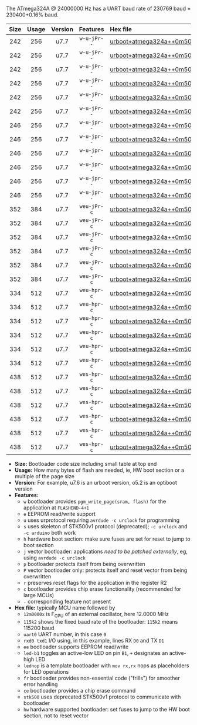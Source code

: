 The ATmega324A @ 24000000 Hz has a UART baud rate of 230769 baud = 230400+0.16% baud.

|Size|Usage|Version|Features|Hex file|
|:-:|:-:|:-:|:-:|:--|
|242|256|u7.7|`w-u-jPr--`|[urboot+atmega324a++0m5000x++++4k8_uart0_rxd0_txd1_led+b0.hex](https://raw.githubusercontent.com/stefanrueger/urboot.hex/main/mcus/atmega324a/external_oscillator/fcpu++0m5000_Hz/br++++4k8_bps/urboot+atmega324a++0m5000x++++4k8_uart0_rxd0_txd1_led+b0.hex)|
|242|256|u7.7|`w-u-jPr--`|[urboot+atmega324a++0m5000x++++4k8_uart0_rxd0_txd1_led+b7.hex](https://raw.githubusercontent.com/stefanrueger/urboot.hex/main/mcus/atmega324a/external_oscillator/fcpu++0m5000_Hz/br++++4k8_bps/urboot+atmega324a++0m5000x++++4k8_uart0_rxd0_txd1_led+b7.hex)|
|242|256|u7.7|`w-u-jPr--`|[urboot+atmega324a++0m5000x++++4k8_uart0_rxd0_txd1_lednop.hex](https://raw.githubusercontent.com/stefanrueger/urboot.hex/main/mcus/atmega324a/external_oscillator/fcpu++0m5000_Hz/br++++4k8_bps/urboot+atmega324a++0m5000x++++4k8_uart0_rxd0_txd1_lednop.hex)|
|242|256|u7.7|`w-u-jPr--`|[urboot+atmega324a++0m5000x++++4k8_uart1_rxd2_txd3_led+b0.hex](https://raw.githubusercontent.com/stefanrueger/urboot.hex/main/mcus/atmega324a/external_oscillator/fcpu++0m5000_Hz/br++++4k8_bps/urboot+atmega324a++0m5000x++++4k8_uart1_rxd2_txd3_led+b0.hex)|
|242|256|u7.7|`w-u-jPr--`|[urboot+atmega324a++0m5000x++++4k8_uart1_rxd2_txd3_led+b7.hex](https://raw.githubusercontent.com/stefanrueger/urboot.hex/main/mcus/atmega324a/external_oscillator/fcpu++0m5000_Hz/br++++4k8_bps/urboot+atmega324a++0m5000x++++4k8_uart1_rxd2_txd3_led+b7.hex)|
|242|256|u7.7|`w-u-jPr--`|[urboot+atmega324a++0m5000x++++4k8_uart1_rxd2_txd3_lednop.hex](https://raw.githubusercontent.com/stefanrueger/urboot.hex/main/mcus/atmega324a/external_oscillator/fcpu++0m5000_Hz/br++++4k8_bps/urboot+atmega324a++0m5000x++++4k8_uart1_rxd2_txd3_lednop.hex)|
|246|256|u7.7|`w-u-jpr--`|[urboot+atmega324a++0m5000x++++4k8_uart0_rxd0_txd1_led+b0_fr.hex](https://raw.githubusercontent.com/stefanrueger/urboot.hex/main/mcus/atmega324a/external_oscillator/fcpu++0m5000_Hz/br++++4k8_bps/urboot+atmega324a++0m5000x++++4k8_uart0_rxd0_txd1_led+b0_fr.hex)|
|246|256|u7.7|`w-u-jpr--`|[urboot+atmega324a++0m5000x++++4k8_uart0_rxd0_txd1_led+b7_fr.hex](https://raw.githubusercontent.com/stefanrueger/urboot.hex/main/mcus/atmega324a/external_oscillator/fcpu++0m5000_Hz/br++++4k8_bps/urboot+atmega324a++0m5000x++++4k8_uart0_rxd0_txd1_led+b7_fr.hex)|
|246|256|u7.7|`w-u-jpr--`|[urboot+atmega324a++0m5000x++++4k8_uart0_rxd0_txd1_lednop_fr.hex](https://raw.githubusercontent.com/stefanrueger/urboot.hex/main/mcus/atmega324a/external_oscillator/fcpu++0m5000_Hz/br++++4k8_bps/urboot+atmega324a++0m5000x++++4k8_uart0_rxd0_txd1_lednop_fr.hex)|
|246|256|u7.7|`w-u-jpr--`|[urboot+atmega324a++0m5000x++++4k8_uart1_rxd2_txd3_led+b0_fr.hex](https://raw.githubusercontent.com/stefanrueger/urboot.hex/main/mcus/atmega324a/external_oscillator/fcpu++0m5000_Hz/br++++4k8_bps/urboot+atmega324a++0m5000x++++4k8_uart1_rxd2_txd3_led+b0_fr.hex)|
|246|256|u7.7|`w-u-jpr--`|[urboot+atmega324a++0m5000x++++4k8_uart1_rxd2_txd3_led+b7_fr.hex](https://raw.githubusercontent.com/stefanrueger/urboot.hex/main/mcus/atmega324a/external_oscillator/fcpu++0m5000_Hz/br++++4k8_bps/urboot+atmega324a++0m5000x++++4k8_uart1_rxd2_txd3_led+b7_fr.hex)|
|246|256|u7.7|`w-u-jpr--`|[urboot+atmega324a++0m5000x++++4k8_uart1_rxd2_txd3_lednop_fr.hex](https://raw.githubusercontent.com/stefanrueger/urboot.hex/main/mcus/atmega324a/external_oscillator/fcpu++0m5000_Hz/br++++4k8_bps/urboot+atmega324a++0m5000x++++4k8_uart1_rxd2_txd3_lednop_fr.hex)|
|352|384|u7.7|`weu-jPr-c`|[urboot+atmega324a++0m5000x++++4k8_uart0_rxd0_txd1_ee_led+b0_fr_ce.hex](https://raw.githubusercontent.com/stefanrueger/urboot.hex/main/mcus/atmega324a/external_oscillator/fcpu++0m5000_Hz/br++++4k8_bps/urboot+atmega324a++0m5000x++++4k8_uart0_rxd0_txd1_ee_led+b0_fr_ce.hex)|
|352|384|u7.7|`weu-jPr-c`|[urboot+atmega324a++0m5000x++++4k8_uart0_rxd0_txd1_ee_led+b7_fr_ce.hex](https://raw.githubusercontent.com/stefanrueger/urboot.hex/main/mcus/atmega324a/external_oscillator/fcpu++0m5000_Hz/br++++4k8_bps/urboot+atmega324a++0m5000x++++4k8_uart0_rxd0_txd1_ee_led+b7_fr_ce.hex)|
|352|384|u7.7|`weu-jPr-c`|[urboot+atmega324a++0m5000x++++4k8_uart0_rxd0_txd1_ee_lednop_fr_ce.hex](https://raw.githubusercontent.com/stefanrueger/urboot.hex/main/mcus/atmega324a/external_oscillator/fcpu++0m5000_Hz/br++++4k8_bps/urboot+atmega324a++0m5000x++++4k8_uart0_rxd0_txd1_ee_lednop_fr_ce.hex)|
|352|384|u7.7|`weu-jPr-c`|[urboot+atmega324a++0m5000x++++4k8_uart1_rxd2_txd3_ee_led+b0_fr_ce.hex](https://raw.githubusercontent.com/stefanrueger/urboot.hex/main/mcus/atmega324a/external_oscillator/fcpu++0m5000_Hz/br++++4k8_bps/urboot+atmega324a++0m5000x++++4k8_uart1_rxd2_txd3_ee_led+b0_fr_ce.hex)|
|352|384|u7.7|`weu-jPr-c`|[urboot+atmega324a++0m5000x++++4k8_uart1_rxd2_txd3_ee_led+b7_fr_ce.hex](https://raw.githubusercontent.com/stefanrueger/urboot.hex/main/mcus/atmega324a/external_oscillator/fcpu++0m5000_Hz/br++++4k8_bps/urboot+atmega324a++0m5000x++++4k8_uart1_rxd2_txd3_ee_led+b7_fr_ce.hex)|
|352|384|u7.7|`weu-jPr-c`|[urboot+atmega324a++0m5000x++++4k8_uart1_rxd2_txd3_ee_lednop_fr_ce.hex](https://raw.githubusercontent.com/stefanrueger/urboot.hex/main/mcus/atmega324a/external_oscillator/fcpu++0m5000_Hz/br++++4k8_bps/urboot+atmega324a++0m5000x++++4k8_uart1_rxd2_txd3_ee_lednop_fr_ce.hex)|
|334|512|u7.7|`weu-hpr-c`|[urboot+atmega324a++0m5000x++++4k8_uart0_rxd0_txd1_ee_led+b0_fr_ce_hw.hex](https://raw.githubusercontent.com/stefanrueger/urboot.hex/main/mcus/atmega324a/external_oscillator/fcpu++0m5000_Hz/br++++4k8_bps/urboot+atmega324a++0m5000x++++4k8_uart0_rxd0_txd1_ee_led+b0_fr_ce_hw.hex)|
|334|512|u7.7|`weu-hpr-c`|[urboot+atmega324a++0m5000x++++4k8_uart0_rxd0_txd1_ee_led+b7_fr_ce_hw.hex](https://raw.githubusercontent.com/stefanrueger/urboot.hex/main/mcus/atmega324a/external_oscillator/fcpu++0m5000_Hz/br++++4k8_bps/urboot+atmega324a++0m5000x++++4k8_uart0_rxd0_txd1_ee_led+b7_fr_ce_hw.hex)|
|334|512|u7.7|`weu-hpr-c`|[urboot+atmega324a++0m5000x++++4k8_uart0_rxd0_txd1_ee_lednop_fr_ce_hw.hex](https://raw.githubusercontent.com/stefanrueger/urboot.hex/main/mcus/atmega324a/external_oscillator/fcpu++0m5000_Hz/br++++4k8_bps/urboot+atmega324a++0m5000x++++4k8_uart0_rxd0_txd1_ee_lednop_fr_ce_hw.hex)|
|334|512|u7.7|`weu-hpr-c`|[urboot+atmega324a++0m5000x++++4k8_uart1_rxd2_txd3_ee_led+b0_fr_ce_hw.hex](https://raw.githubusercontent.com/stefanrueger/urboot.hex/main/mcus/atmega324a/external_oscillator/fcpu++0m5000_Hz/br++++4k8_bps/urboot+atmega324a++0m5000x++++4k8_uart1_rxd2_txd3_ee_led+b0_fr_ce_hw.hex)|
|334|512|u7.7|`weu-hpr-c`|[urboot+atmega324a++0m5000x++++4k8_uart1_rxd2_txd3_ee_led+b7_fr_ce_hw.hex](https://raw.githubusercontent.com/stefanrueger/urboot.hex/main/mcus/atmega324a/external_oscillator/fcpu++0m5000_Hz/br++++4k8_bps/urboot+atmega324a++0m5000x++++4k8_uart1_rxd2_txd3_ee_led+b7_fr_ce_hw.hex)|
|334|512|u7.7|`weu-hpr-c`|[urboot+atmega324a++0m5000x++++4k8_uart1_rxd2_txd3_ee_lednop_fr_ce_hw.hex](https://raw.githubusercontent.com/stefanrueger/urboot.hex/main/mcus/atmega324a/external_oscillator/fcpu++0m5000_Hz/br++++4k8_bps/urboot+atmega324a++0m5000x++++4k8_uart1_rxd2_txd3_ee_lednop_fr_ce_hw.hex)|
|438|512|u7.7|`wes-hpr-c`|[urboot+atmega324a++0m5000x++++4k8_uart0_rxd0_txd1_ee_led+b0_fr_ce_stk500_hw.hex](https://raw.githubusercontent.com/stefanrueger/urboot.hex/main/mcus/atmega324a/external_oscillator/fcpu++0m5000_Hz/br++++4k8_bps/urboot+atmega324a++0m5000x++++4k8_uart0_rxd0_txd1_ee_led+b0_fr_ce_stk500_hw.hex)|
|438|512|u7.7|`wes-hpr-c`|[urboot+atmega324a++0m5000x++++4k8_uart0_rxd0_txd1_ee_led+b7_fr_ce_stk500_hw.hex](https://raw.githubusercontent.com/stefanrueger/urboot.hex/main/mcus/atmega324a/external_oscillator/fcpu++0m5000_Hz/br++++4k8_bps/urboot+atmega324a++0m5000x++++4k8_uart0_rxd0_txd1_ee_led+b7_fr_ce_stk500_hw.hex)|
|438|512|u7.7|`wes-hpr-c`|[urboot+atmega324a++0m5000x++++4k8_uart0_rxd0_txd1_ee_lednop_fr_ce_stk500_hw.hex](https://raw.githubusercontent.com/stefanrueger/urboot.hex/main/mcus/atmega324a/external_oscillator/fcpu++0m5000_Hz/br++++4k8_bps/urboot+atmega324a++0m5000x++++4k8_uart0_rxd0_txd1_ee_lednop_fr_ce_stk500_hw.hex)|
|438|512|u7.7|`wes-hpr-c`|[urboot+atmega324a++0m5000x++++4k8_uart1_rxd2_txd3_ee_led+b0_fr_ce_stk500_hw.hex](https://raw.githubusercontent.com/stefanrueger/urboot.hex/main/mcus/atmega324a/external_oscillator/fcpu++0m5000_Hz/br++++4k8_bps/urboot+atmega324a++0m5000x++++4k8_uart1_rxd2_txd3_ee_led+b0_fr_ce_stk500_hw.hex)|
|438|512|u7.7|`wes-hpr-c`|[urboot+atmega324a++0m5000x++++4k8_uart1_rxd2_txd3_ee_led+b7_fr_ce_stk500_hw.hex](https://raw.githubusercontent.com/stefanrueger/urboot.hex/main/mcus/atmega324a/external_oscillator/fcpu++0m5000_Hz/br++++4k8_bps/urboot+atmega324a++0m5000x++++4k8_uart1_rxd2_txd3_ee_led+b7_fr_ce_stk500_hw.hex)|
|438|512|u7.7|`wes-hpr-c`|[urboot+atmega324a++0m5000x++++4k8_uart1_rxd2_txd3_ee_lednop_fr_ce_stk500_hw.hex](https://raw.githubusercontent.com/stefanrueger/urboot.hex/main/mcus/atmega324a/external_oscillator/fcpu++0m5000_Hz/br++++4k8_bps/urboot+atmega324a++0m5000x++++4k8_uart1_rxd2_txd3_ee_lednop_fr_ce_stk500_hw.hex)|

- **Size:** Bootloader code size including small table at top end
- **Usage:** How many bytes of flash are needed, ie, HW boot section or a multiple of the page size
- **Version:** For example, u7.6 is an urboot version, o5.2 is an optiboot version
- **Features:**
  + `w` bootloader provides `pgm_write_page(sram, flash)` for the application at `FLASHEND-4+1`
  + `e` EEPROM read/write support
  + `u` uses urprotocol requiring `avrdude -c urclock` for programming
  + `s` uses skeleton of STK500v1 protocol (deprecated); `-c urclock` and `-c arduino` both work
  + `h` hardware boot section: make sure fuses are set for reset to jump to boot section
  + `j` vector bootloader: applications *need to be patched externally*, eg, using `avrdude -c urclock`
  + `p` bootloader protects itself from being overwritten
  + `P` vector bootloader only: protects itself and reset vector from being overwritten
  + `r` preserves reset flags for the application in the register R2
  + `c` bootloader provides chip erase functionality (recommended for large MCUs)
  + `-` corresponding feature not present
- **Hex file:** typically MCU name followed by
  + `12m0000x` is F<sub>CPU</sub> of an external oscillator, here 12.0000 MHz
  + `115k2` shows the fixed baud rate of the bootloader: `115k2` means 115200 baud
  + `uart0` UART number, in this case `0`
  + `rxd0 txd1` I/O using, in this example, lines RX `D0` and TX `D1`
  + `ee` bootloader supports EEPROM read/write
  + `led-b1` toggles an active-low LED on pin `B1`, `+` designates an active-high LED
  + `lednop` is a template bootloader with `mov rx,rx` nops as placeholders for LED operations
  + `fr` bootloader provides non-essential code ("frills") for smoother error handling
  + `ce` bootloader provides a chip erase command
  + `stk500` uses deprecated STK500v1 protocol to communicate with bootloader
  + `hw` hardware supported bootloader: set fuses to jump to the HW boot section, not to reset vector
